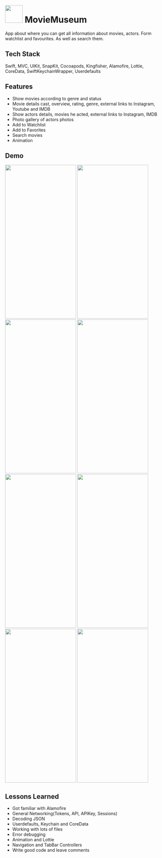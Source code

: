 # <img src="https://github.com/rauanium/IOS-homeworks/assets/3612493/0aec7a60-6480-4dd7-8502-dbc54e442530" width="57" height="57"> MovieMuseum 

App about where you can get all information about movies, actors. Form watchlist and favourites. As well as search them.



## Tech Stack

Swift, MVC, UIKit, SnapKit, Cocoapods, Kingfisher, Alamofire, Lottie, CoreData, SwiftKeychainWrapper, Userdefaults



## Features

- Show movies according to genre and status
- Movie details cast, overview, rating, genre, external links to Instagram, Youtube and IMDB
- Show actors details, movies he acted, external links to Instagram, IMDB
- Photo gallery of actors photos
- Add to Watchlist
- Add to Favorites
- Search movies
- Animation


## Demo
<img src="https://github.com/rauanium/IOS-homeworks/assets/3612493/ee1f90ce-d71f-40c6-b463-9701920195ed" width="231" height="500">
<img src="https://github.com/rauanium/IOS-homeworks/assets/3612493/63b78847-eb91-4ef7-ad3a-83424ffd8145" width="231" height="500">
<img src="https://github.com/rauanium/IOS-homeworks/assets/3612493/6ffcb443-4945-4bbc-b83c-24124518ce6e" width="231" height="500">
<img src="https://github.com/rauanium/IOS-homeworks/assets/3612493/e7162e3e-b4cd-4183-ad7a-db73c3143b4d" width="231" height="500">
<img src="https://github.com/rauanium/IOS-homeworks/assets/3612493/30522642-71fe-4801-a5c2-8fc640b0cbdc" width="231" height="500">
<img src="https://github.com/rauanium/IOS-homeworks/assets/3612493/7508df43-9644-4ec5-9683-d4ea2ce0c1ef" width="231" height="500">
<img src="https://github.com/rauanium/IOS-homeworks/assets/3612493/b7fc3ccc-0a3b-40fc-803e-bc7d51f6ed4e" width="231" height="500">
<img src="https://github.com/rauanium/IOS-homeworks/assets/3612493/9f00d494-83d8-40e4-aa7e-1e03a54dc8fd" width="231" height="500">


## Lessons Learned

- Got familiar with Alamofire
- General Networking(Tokens, API, APIKey, Sessions)
- Decoding JSON
- Userdefaults, Keychain and CoreData
- Working with lots of files
- Error debugging
- Animation and Lottie 
- Navigation and TabBar Controllers
- Write good code and leave comments

